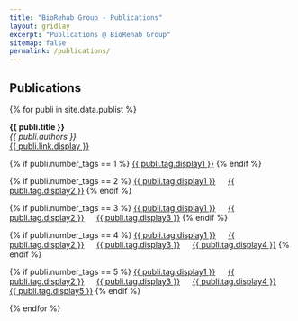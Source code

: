```yaml
---
title: "BioRehab Group - Publications"
layout: gridlay
excerpt: "Publications @ BioRehab Group"
sitemap: false
permalink: /publications/
---
```



## Publications

{% for publi in site.data.publist %}

 <b> {{ publi.title }} </b> <br />
  <em>{{ publi.authors }} </em><br /><a href="{{ publi.link.url }}">{{ publi.link.display }}</a> <br/>

  {% if publi.number_tags == 1 %}
  <a href="{{ publi.tag.url1}}" class="btn btn-tag btn-xs" role="button">{{ publi.tag.display1 }}</a> 
  {% endif %}

  {% if publi.number_tags == 2 %}
  <a href="{{ publi.tag.url1 }}" class="btn btn-tag btn-xs" role="button">{{ publi.tag.display1 }}</a> &emsp; 
  <a href="{{ publi.tag.url2 }}" class="btn btn-tag btn-xs" role="button">{{ publi.tag.display2 }}</a> 
  {% endif %}

  {% if publi.number_tags == 3 %}
  <a href="{{ publi.tag.url1 }}" class="btn btn-tag btn-xs" role="button">{{ publi.tag.display1 }}</a> &emsp; 
  <a href="{{ publi.tag.url2 }}" class="btn btn-tag btn-xs" role="button">{{ publi.tag.display2 }}</a> &emsp; 
  <a href="{{ publi.tag.url3 }}" class="btn btn-tag btn-xs" role="button">{{ publi.tag.display3 }}</a> 
  {% endif %}

{% if publi.number_tags == 4 %}
  <a href="{{ publi.tag.url1 }}" class="btn btn-tag btn-xs" role="button">{{ publi.tag.display1 }}</a> &emsp; 
  <a href="{{ publi.tag.url2 }}" class="btn btn-tag btn-xs" role="button">{{ publi.tag.display2 }}</a> &emsp; 
  <a href="{{ publi.tag.url3 }}" class="btn btn-tag btn-xs" role="button">{{ publi.tag.display3 }}</a> &emsp; 
  <a href="{{ publi.tag.url4 }}" class="btn btn-tag btn-xs" role="button">{{ publi.tag.display4 }}</a>
  {% endif %}

  {% if publi.number_tags == 5 %}
  <a href="{{ publi.tag.url1 }}" class="btn btn-tag btn-xs" role="button">{{ publi.tag.display1 }}</a> &emsp; 
  <a href="{{ publi.tag.url2 }}" class="btn btn-tag btn-xs" role="button">{{ publi.tag.display2 }}</a> &emsp;
  <a href="{{ publi.tag.url3 }}" class="btn btn-tag btn-xs" role="button">{{ publi.tag.display3 }}</a> &emsp; 
  <a href="{{ publi.tag.url4 }}" class="btn btn-tag btn-xs" role="button">{{ publi.tag.display4 }}</a> &emsp; 
  <a href="{{ publi.tag.url5 }}" class="btn btn-tag btn-xs" role="button">{{ publi.tag.display5 }}</a> 
  {% endif %}   
  

{% endfor %}